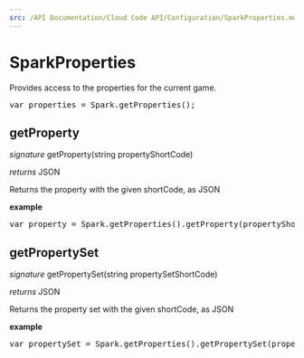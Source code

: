 ```yaml
---
src: /API Documentation/Cloud Code API/Configuration/SparkProperties.md
---
```


# SparkProperties

Provides access to the properties for the current game.

<pre rel="highlighter" code-brush="js" contenteditable="false">var properties = Spark.getProperties();</pre>


## getProperty
_signature_ getProperty(string propertyShortCode)</p>
_returns_ JSON</p>

Returns the property with the given shortCode, as JSON

<b>example</b>

<pre rel="highlighter" code-brush="js" contenteditable="false">var property = Spark.getProperties().getProperty(propertyShortCode);</pre>

## getPropertySet
_signature_ getPropertySet(string propertySetShortCode)</p>
_returns_ JSON</p>

Returns the property set with the given shortCode, as JSON

<b>example</b>

<pre rel="highlighter" code-brush="js" contenteditable="false">var propertySet = Spark.getProperties().getPropertySet(propertySetShortCode);</pre>

